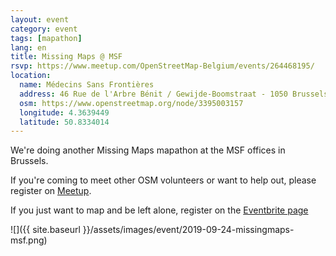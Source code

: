 ```yaml
---
layout: event
category: event
tags: [mapathon]
lang: en
title: Missing Maps @ MSF
rsvp: https://www.meetup.com/OpenStreetMap-Belgium/events/264468195/
location:
  name: Médecins Sans Frontières
  address: 46 Rue de l'Arbre Bénit / Gewijde-Boomstraat - 1050 Brussels
  osm: https://www.openstreetmap.org/node/3395003157
  longitude: 4.3639449
  latitude: 50.8334014
---
```


We're doing another Missing Maps mapathon at the MSF offices in Brussels.

If you're coming to meet other OSM volunteers or want to help out, please register on [Meetup](https://www.meetup.com/OpenStreetMap-Belgium/events/264468195/).

If you just want to map and be left alone, register on the [Eventbrite page](https://www.eventbrite.com/e/missing-maps-msfhi-brussels-tickets-71347880431)

![]({{ site.baseurl }}/assets/images/event/2019-09-24-missingmaps-msf.png)